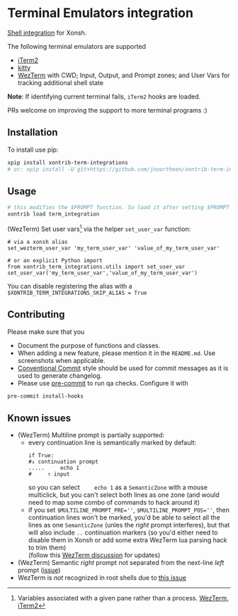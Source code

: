 # Terminal Emulators integration
[Shell integration](https://iterm2.com/documentation-escape-codes.html) for Xonsh.

The following terminal emulators are supported
- [iTerm2](https://iterm2.com/documentation-shell-integration.html)
- [kitty](https://sw.kovidgoyal.net/kitty/shell-integration/)
- [WezTerm](https://wezfurlong.org/wezterm/shell-integration.html) with CWD; Input, Output, and Prompt zones; and User Vars for tracking additional shell state

**Note**: If identifying current terminal fails, `iTerm2` hooks are loaded.

PRs welcome on improving the support to more terminal programs :)


## Installation

To install use pip:

``` bash
xpip install xontrib-term-integrations
# or: xpip install -U git+https://github.com/jnoortheen/xontrib-term-integrations
```


## Usage

``` bash
# this modifies the $PROMPT function. So load it after setting $PROMPT if you have a custom value
xontrib load term_integration
```

(WezTerm) Set user vars[^1] via the helper `set_user_var` function:
```xsh
# via a xonsh alias
set_wezterm_user_var 'my_term_user_var' 'value_of_my_term_user_var'

# or an explicit Python import
from xontrib_term_integrations.utils import set_user_var
set_user_var('my_term_user_var','value_of_my_term_user_var')
```

You can disable registering the alias with a `$XONTRIB_TERM_INTEGRATIONS_SKIP_ALIAS = True`

## Contributing

Please make sure that you
* Document the purpose of functions and classes.
* When adding a new feature, please mention it in the `README.md`. Use screenshots when applicable.
* [Conventional Commit](https://www.conventionalcommits.org/en/v1.0.0/) style should be used
  for commit messages as it is used to generate changelog.
* Please use [pre-commit](https://pre-commit.com/) to run qa checks. Configure it with

```sh
pre-commit install-hooks
```

## Known issues

- (WezTerm) Multiline prompt is partially supported:
  - every continuation line is semantically marked by default:
    ```xsh
    if True:
    #↓ continuation prompt
    .....     echo 1
    #     ↑ input
    ```
    so you can select `    echo 1` as a `SemanticZone` with a mouse multiclick, but you can't select both lines as one zone (and would need to map some combo of commands to hack around it)
  - if you set `$MULTILINE_PROMPT_PRE=''`, `$MULTILINE_PROMPT_POS=''`, then continuation lines won't be marked, you'd be able to select all the lines as one `SemanticZone` (unles the _right_ prompt interferes), but that will also include `..` continuation markers (so you'd either need to disable them in Xonsh or add some extra WezTerm lua parsing hack to trim them)
    </br> (follow this [WezTerm discussion](https://github.com/wez/wezterm/discussions/3130) for updates)
- (WezTerm) Semantic _right_ prompt not separated from the next-line _left_ prompt ([issue](https://github.com/wez/wezterm/issues/3115))
- WezTerm is _not_ recognized in root shells due to [this issue](https://github.com/wez/wezterm/issues/3114)

[^1]: Variables associated with a given pane rather than a process. [WezTerm](https://wezfurlong.org/wezterm/shell-integration.html#user-vars), [iTerm2](https://iterm2.com/documentation-escape-codes.html)
